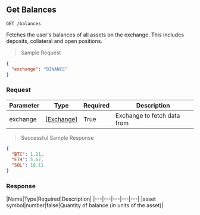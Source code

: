 ## Get Balances

`GET /balances`

Fetches the user's balances of all assets on the exchange. This includes deposits, collateral and open positions.

> Sample Request

```json
{
  "exchange": "BINANCE"
}
```

### Request

|Parameter|Type|Required|Description|
|---|---|---|---|
|exchange|[[Exchange](#exchange)]|True|Exchange to fetch data from|

> Successful Sample Response

```json
{
  "BTC": 1.21,
  "ETH": 5.67,
  "SOL": 10.11
}
```

### Response

|Name|Type|Required|Description|
|---|---|---|---|---|
|asset symbol|number|false|Quantity of balance (in units of the asset)|